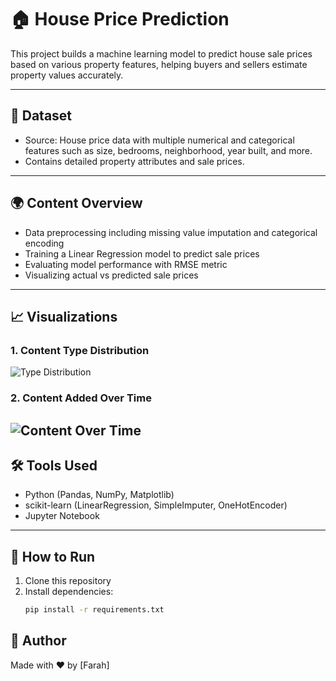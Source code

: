 # 🏠 House Price Prediction

This project builds a machine learning model to predict house sale prices based on various property features, helping buyers and sellers estimate property values accurately.

---

## 📁 Dataset

- Source: House price data with multiple numerical and categorical features such as size, bedrooms, neighborhood, year built, and more.  
- Contains detailed property attributes and sale prices.

---

## 🌍 Content Overview

- Data preprocessing including missing value imputation and categorical encoding  
- Training a Linear Regression model to predict sale prices  
- Evaluating model performance with RMSE metric  
- Visualizing actual vs predicted sale prices

---

## 📈 Visualizations

### 1. Content Type Distribution  
![Type Distribution](notebooks/type_distribution.png)

### 2. Content Added Over Time  
![Content Over Time](notebooks/content_over_time.png)
---

## 🛠️ Tools Used

- Python (Pandas, NumPy, Matplotlib)  
- scikit-learn (LinearRegression, SimpleImputer, OneHotEncoder)  
- Jupyter Notebook  

---

## 🚀 How to Run

1. Clone this repository  
2. Install dependencies:  
   ```bash
   pip install -r requirements.txt
## 📌 Author

Made with ❤️ by [Farah]